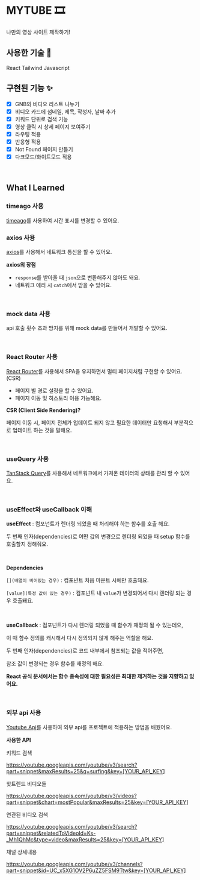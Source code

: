 # MYTUBE 🎞️

나만의 영상 사이트 제작하기!

## 사용한 기술 🔧

React Tailwind Javascript

## 구현된 기능 ✨

- [x] GNB와 비디오 리스트 나누기
- [x] 비디오 카드에 섬네일, 제목, 작성자, 날짜 추가
- [x] 키워드 단위로 검색 기능
- [x] 영상 클릭 시 상세 페이지 보여주기
- [x] 라우팅 적용
- [x] 반응형 적용
- [x] Not Found 페이지 만들기
- [x] 다크모드/화이트모드 적용

</br>

## What I Learned

### timeago 사용

[timeago](https://www.npmjs.com/package/timeago.js/v/4.0.0-beta.3)를 사용하여 시간 표시를 변경할 수 있어요.

### axios 사용

[axios](https://github.com/axios/axios)를 사용해서 네트워크 통신을 할 수 있어요.

**axios의 장점**

- `response`를 받아올 때 `json`으로 변환해주지 않아도 돼요.
- 네트워크 에러 시 `catch`에서 받을 수 있어요.

</br>

### mock data 사용

api 호출 횟수 초과 방지를 위해 mock data를 만들어서 개발할 수 있어요.

</br>

### React Router 사용

[React Router](https://reactrouter.com/en/main)를 사용해서 SPA을 유지하면서 멀티 페이지처럼 구현할 수 있어요. (CSR)

- 페이지 별 경로 설정을 할 수 있어요.
- 페이지 이동 및 히스토리 이용 가능해요.

**CSR (Client Side Rendering)?**

페이지 이동 시, 페이지 전체가 업데이트 되지 않고 필요한 데이터만 요청해서 부분적으로 업데이트 하는 것을 말해요.

</br>

### useQuery 사용

[TanStack Query](https://tanstack.com/query/latest)를 사용해서 네트워크에서 가져온 데이터의 상태를 관리 할 수 있어요.

</br>

### useEffect와 useCallback 이해

**useEffect** : 컴포넌트가 렌더링 되었을 때 처리해야 하는 함수를 호출 해요.

두 번째 인자(dependencies)로 어떤 값의 변경으로 렌더링 되었을 때 setup 함수를 호출할지 정해줘요.

</br>

**Dependencies**

`[](배열이 비어있는 경우)` : 컴포넌트 처음 마운트 시에만 호출돼요.

`[value](특정 값이 있는 경우)` : 컴포넌트 내 `value`가 변경되어서 다시 렌더링 되는 경우 호출돼요.

</br>

**useCallback** : 컴포넌트가 다시 렌더링 되었을 때 함수가 재정의 될 수 있는데요,

이 때 함수 정의를 캐시해서 다시 정의되지 않게 해주는 역할을 해요.

두 번째 인자(dependencies)로 코드 내부에서 참조되는 값을 적어주면,

참조 값이 변경되는 경우 함수를 재정의 해요.

**React 공식 문서에서는 함수 종속성에 대한 필요성은 최대한 제거하는 것을 지향하고 있어요.**

</br>

### 외부 api 사용

[Youtube Api](https://developers.google.com/youtube?hl=ko)를 사용하여 외부 api를 프로젝트에 적용하는 방법을 배웠어요.

**사용한 API**

키워드 검색

<https://youtube.googleapis.com/youtube/v3/search?part=snippet&maxResults=25&q=surfing&key=[YOUR_API_KEY]>

핫트렌드 비디오들

<https://youtube.googleapis.com/youtube/v3/videos?part=snippet&chart=mostPopular&maxResults=25&key=[YOUR_API_KEY]>

연관된 비디오 검색

<https://youtube.googleapis.com/youtube/v3/search?part=snippet&relatedToVideoId=Ks-_Mh1QhMc&type=video&maxResults=25&key=[YOUR_API_KEY]>

채널 상세내용

<https://youtube.googleapis.com/youtube/v3/channels?part=snippet&id=UC_x5XG1OV2P6uZZ5FSM9Ttw&key=[YOUR_API_KEY]>
